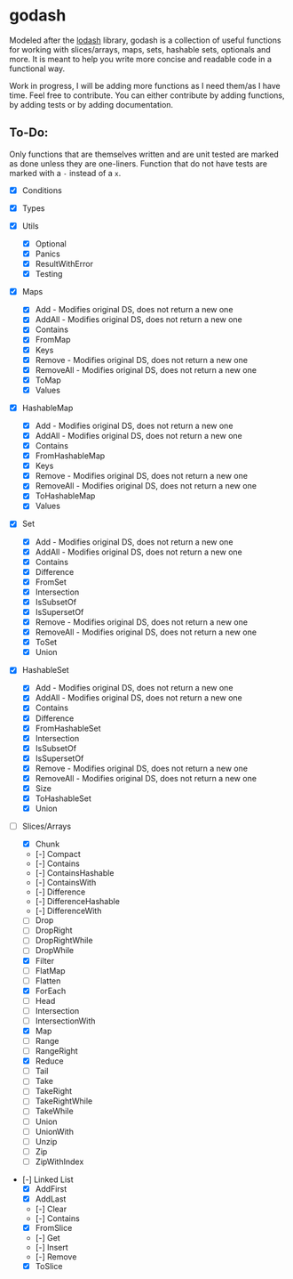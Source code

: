 # godash

Modeled after the [lodash](https://lodash.com/) library, godash is a collection of useful functions for working with
slices/arrays, maps, sets, hashable sets, optionals and more. It is meant to help you write more concise and readable
code in a functional way.

Work in progress, I will be adding more functions as I need them/as I have time.
Feel free to contribute. You can either contribute by adding functions, by adding tests or by adding documentation.

## To-Do:

Only functions that are themselves written and are unit tested are marked as done unless they are one-liners. Function 
that do not have tests are marked with a `-` instead of a `x`.

- [x] Conditions

- [x] Types

- [x] Utils
    - [x] Optional
    - [x] Panics
    - [x] ResultWithError
    - [x] Testing

- [x] Maps
    - [x] Add - Modifies original DS, does not return a new one
    - [x] AddAll - Modifies original DS, does not return a new one
    - [x] Contains
    - [x] FromMap
    - [x] Keys
    - [x] Remove - Modifies original DS, does not return a new one
    - [x] RemoveAll - Modifies original DS, does not return a new one 
    - [x] ToMap
    - [x] Values

- [x] HashableMap
    - [x] Add - Modifies original DS, does not return a new one
    - [x] AddAll - Modifies original DS, does not return a new one
    - [x] Contains
    - [x] FromHashableMap
    - [x] Keys
    - [x] Remove - Modifies original DS, does not return a new one
    - [x] RemoveAll - Modifies original DS, does not return a new one
    - [x] ToHashableMap
    - [x] Values

- [x] Set
    - [x] Add - Modifies original DS, does not return a new one
    - [x] AddAll - Modifies original DS, does not return a new one
    - [x] Contains
    - [x] Difference
    - [x] FromSet
    - [x] Intersection
    - [x] IsSubsetOf
    - [x] IsSupersetOf
    - [x] Remove - Modifies original DS, does not return a new one
    - [x] RemoveAll - Modifies original DS, does not return a new one
    - [x] ToSet
    - [x] Union

- [x] HashableSet
    - [x] Add - Modifies original DS, does not return a new one
    - [x] AddAll - Modifies original DS, does not return a new one
    - [x] Contains
    - [x] Difference
    - [x] FromHashableSet
    - [x] Intersection
    - [x] IsSubsetOf
    - [x] IsSupersetOf
    - [x] Remove - Modifies original DS, does not return a new one
    - [x] RemoveAll - Modifies original DS, does not return a new one
    - [x] Size
    - [x] ToHashableSet
    - [x] Union

- [ ] Slices/Arrays 
    - [x] Chunk
    - [-] Compact
    - [-] Contains
    - [-] ContainsHashable
    - [-] ContainsWith
    - [-] Difference
    - [-] DifferenceHashable
    - [-] DifferenceWith
    - [ ] Drop
    - [ ] DropRight
    - [ ] DropRightWhile
    - [ ] DropWhile
    - [x] Filter
    - [ ] FlatMap
    - [ ] Flatten
    - [x] ForEach
    - [ ] Head
    - [ ] Intersection
    - [ ] IntersectionWith
    - [x] Map
    - [ ] Range
    - [ ] RangeRight
    - [x] Reduce
    - [ ] Tail
    - [ ] Take
    - [ ] TakeRight
    - [ ] TakeRightWhile
    - [ ] TakeWhile
    - [ ] Union
    - [ ] UnionWith
    - [ ] Unzip
    - [ ] Zip
    - [ ] ZipWithIndex

- [-] Linked List
    - [x] AddFirst
    - [x] AddLast
    - [-] Clear
    - [-] Contains
    - [x] FromSlice
    - [-] Get
    - [-] Insert
    - [-] Remove
    - [x] ToSlice
